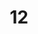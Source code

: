 ---
title: 12
category: Paint
created: 2020-02-22
image: "./images/12.jpg"
image_caption: saipan
---